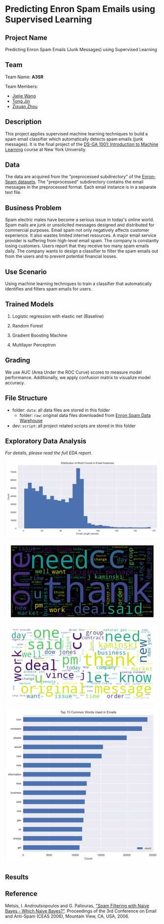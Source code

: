 # Predicting Enron Spam Emails using Supervised Learning

## Project Name

Predicting Enron Spam Emails (Junk Messages) using Supervised Learning

## Team

Team Name: **A3SR**

Team Members:

- [Jiejie Wang](https://github.com/jw6190)
- [Tong Jin](https://github.com/tong-jin-nyu)
- [Zixuan Zhou](https://github.com/timzhou1009)

## Description

This project applies supervised machine learning techniques to build a spam email classifier which automatically detects spam emails (junk messages). It is the final project of the [DS-GA 1001: Introduction to Machine Learning](https://github.com/briandalessandro/DataScienceCourse) course at New York University.

## Data

The data are acquired from the "preprocessed subdirectory" of the [Enron-Spam datasets](http://www2.aueb.gr/users/ion/data/enron-spam/). The "preprocessed" subdirectory contains the email messages in the preprocessed format. Each email instance is in a separate text file.

## Business Problem

Spam electric males have become a serious issue in today's online world. Spam mails are junk or unsolicited messages designed and distributed for commercial purposes. Email spam not only negatively affects customer experience. It also wastes limited internet resources. A major email service provider is suffering from high-level email spam. The company is constantly losing customers. Users report that they receive too many spam emails daily. The company wants to design a classifier to filter the spam emails out from the users and to prevent potential financial losses.

## Use Scenario

Using machine learning techniques to train a classifier that automatically identifies and filters spam emails for users.

## Trained Models

1. Logistic regression with elastic net (Baseline)

2. Random Forest

3. Gradient Boosting Machine

4. Multilayer Perceptron

## Grading

We use AUC (Area Under the ROC Curve) scores to measure model performance. Additionally, we apply confusion matrix to visualize model accuracy.

## File Structure

- folder: `data`: all data files are stored in this folder
  - folder: `raw`: original data files downloaded from [Enron Spam Data Warehouse](http://www2.aueb.gr/users/ion/data/enron-spam/)
- dev: `script`: all project related scripts are stored in this folder

## Exploratory Data Analysis

*For details, please read the full EDA report.*

![Distribution of Word Counts in Email Instances](results/distribution_of_word_counts_in_email_instances.png)

![Word Cloud Type 1](results/word_cloud_type1.png)

![Word Cloud Type 2](results/word_cloud_type2.png)

![Top 15 Common Words Used in Emails](results/top_15_common_words_used_in_emails.png)

## Results

## Reference

Metsis, I. Androutsopoulos and G. Paliouras, ["Spam Filtering with Naive Bayes - Which Naive Bayes?"](http://www2.aueb.gr/users/ion/docs/ceas2006_paper.pdf). Proceedings of the 3rd Conference on Email and Anti-Spam (CEAS 2006), Mountain View, CA, USA, 2006.
